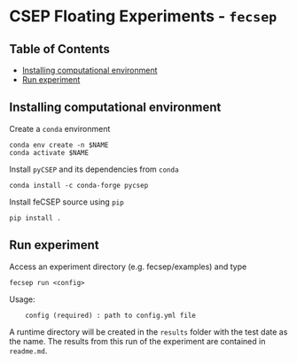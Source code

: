# CSEP Floating Experiments - `fecsep`

## Table of Contents

* [Installing computational environment](installing-computational-environment)
* [Run experiment](run-experiment)


## Installing computational environment

Create a `conda` environment

```
conda env create -n $NAME
conda activate $NAME
```

Install `pyCSEP` and its dependencies from `conda`
```
conda install -c conda-forge pycsep
```

Install feCSEP source using `pip`
```
pip install .
```

## Run experiment

Access an experiment directory (e.g. fecsep/examples) and type
```
fecsep run <config> 
```
Usage:
```
    config (required) : path to config.yml file

```

A runtime directory will be created in the `results` folder with the test date as the name. The results from this 
run of the experiment are contained in `readme.md`.

